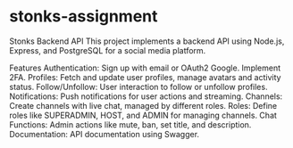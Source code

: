 # stonks-assignment

Stonks Backend API
This project implements a backend API using Node.js, Express, and PostgreSQL for a social media platform.

Features
Authentication: Sign up with email or OAuth2 Google. Implement 2FA.
Profiles: Fetch and update user profiles, manage avatars and activity status.
Follow/Unfollow: User interaction to follow or unfollow profiles.
Notifications: Push notifications for user actions and streaming.
Channels: Create channels with live chat, managed by different roles.
Roles: Define roles like SUPERADMIN, HOST, and ADMIN for managing channels.
Chat Functions: Admin actions like mute, ban, set title, and description.
Documentation: API documentation using Swagger.

